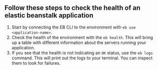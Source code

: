 ## Follow these steps to check the health of an elastic beanstalk application

1. Start by connecting the EB CLI to the environment with `eb use <application-name>`.
2. Check the health of the environment with the `eb health`. This will bring up a table with different information about the servers running your application.
3. If you see that the health is not indicating an `OK` status, use the `eb logs` command. This will print out the logs to your terminal. You can inspect them to look for failures.